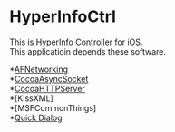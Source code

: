 HyperInfoCtrl
=============
This is HyperInfo Controller for iOS.  
This applicatioin depends these software.
 
*[AFNetworking](https://github.com/AFNetworking/AFNetworking.git)  
*[CocoaAsyncSocket](https://github.com/robbiehanson/CocoaAsyncSocket.git)  
*[CocoaHTTPServer](https://github.com/robbiehanson/CocoaHTTPServer.git)  
*[KissXML]  
*[MSFCommonThings]  
*[Quick Dialog](https://github.com/escoz/QuickDialog.git)  

